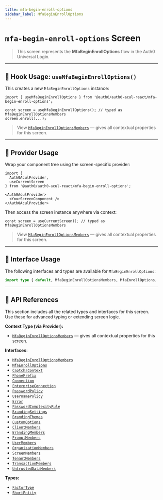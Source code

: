 ```yaml
---
title: mfa-begin-enroll-options
sidebar_label: MfaBeginEnrollOptions
---
```


# `mfa-begin-enroll-options` Screen

> This screen represents the **MfaBeginEnrollOptions** flow in the Auth0 Universal Login.

---

## 🔹 Hook Usage: `useMfaBeginEnrollOptions()`

This creates a new `MfaBeginEnrollOptions` instance:

```tsx
import { useMfaBeginEnrollOptions } from '@auth0/auth0-acul-react/mfa-begin-enroll-options';

const screen = useMfaBeginEnrollOptions(); // typed as MfaBeginEnrollOptionsMembers
screen.enroll(...);
```

> View [`MfaBeginEnrollOptionsMembers`](https://auth0.github.io/universal-login/interfaces/Classes.MfaBeginEnrollOptionsMembers.html) — gives all contextual properties for this screen.

---

## 🔹 Provider Usage

Wrap your component tree using the screen-specific provider:

```tsx
import {
  Auth0AculProvider,
  useCurrentScreen
} from '@auth0/auth0-acul-react/mfa-begin-enroll-options';

<Auth0AculProvider>
  <YourScreenComponent />
</Auth0AculProvider>
```

Then access the screen instance anywhere via context:

```tsx
const screen = useCurrentScreen(); // typed as MfaBeginEnrollOptionsMembers
```
> View [`MfaBeginEnrollOptionsMembers`](https://auth0.github.io/universal-login/interfaces/Classes.MfaBeginEnrollOptionsMembers.html) — gives all contextual properties for this screen.

---

## 🔹 Interface Usage

The following interfaces and types are available for `MfaBeginEnrollOptions`:

```ts
import type { default, MfaBeginEnrollOptionsMembers, MfaEnrollOptions, FactorType, CaptchaContext, PhonePrefix, Connection, EnterpriseConnection, PasswordPolicy, UsernamePolicy, Error, PasswordComplexityRule, BrandingSettings, BrandingThemes, CustomOptions, ShortEntity, ClientMembers, BrandingMembers, PromptMembers, UserMembers, OrganizationMembers, ScreenMembers, TenantMembers, TransactionMembers, UntrustedDataMembers } from '@auth0/auth0-acul-react/mfa-begin-enroll-options';
```

---

## 🔸 API References

This section includes all the related types and interfaces for this screen. Use these for advanced typing or extending screen logic.

**Context Type (via Provider):**
- [`MfaBeginEnrollOptionsMembers`](https://auth0.github.io/universal-login/interfaces/Classes.MfaBeginEnrollOptionsMembers.html) — gives all contextual properties for this screen.

**Interfaces:**
- [`MfaBeginEnrollOptionsMembers`](https://auth0.github.io/universal-login/interfaces/Classes.MfaBeginEnrollOptionsMembers.html)
- [`MfaEnrollOptions`](https://auth0.github.io/universal-login/interfaces/Classes.MfaEnrollOptions.html)
- [`CaptchaContext`](https://auth0.github.io/universal-login/interfaces/Classes.CaptchaContext.html)
- [`PhonePrefix`](https://auth0.github.io/universal-login/interfaces/Classes.PhonePrefix.html)
- [`Connection`](https://auth0.github.io/universal-login/interfaces/Classes.Connection.html)
- [`EnterpriseConnection`](https://auth0.github.io/universal-login/interfaces/Classes.EnterpriseConnection.html)
- [`PasswordPolicy`](https://auth0.github.io/universal-login/interfaces/Classes.PasswordPolicy.html)
- [`UsernamePolicy`](https://auth0.github.io/universal-login/interfaces/Classes.UsernamePolicy.html)
- [`Error`](https://auth0.github.io/universal-login/interfaces/Classes.Error.html)
- [`PasswordComplexityRule`](https://auth0.github.io/universal-login/interfaces/Classes.PasswordComplexityRule.html)
- [`BrandingSettings`](https://auth0.github.io/universal-login/interfaces/Classes.BrandingSettings.html)
- [`BrandingThemes`](https://auth0.github.io/universal-login/interfaces/Classes.BrandingThemes.html)
- [`CustomOptions`](https://auth0.github.io/universal-login/interfaces/Classes.CustomOptions.html)
- [`ClientMembers`](https://auth0.github.io/universal-login/interfaces/Classes.ClientMembers.html)
- [`BrandingMembers`](https://auth0.github.io/universal-login/interfaces/Classes.BrandingMembers.html)
- [`PromptMembers`](https://auth0.github.io/universal-login/interfaces/Classes.PromptMembers.html)
- [`UserMembers`](https://auth0.github.io/universal-login/interfaces/Classes.UserMembers.html)
- [`OrganizationMembers`](https://auth0.github.io/universal-login/interfaces/Classes.OrganizationMembers.html)
- [`ScreenMembers`](https://auth0.github.io/universal-login/interfaces/Classes.ScreenMembers.html)
- [`TenantMembers`](https://auth0.github.io/universal-login/interfaces/Classes.TenantMembers.html)
- [`TransactionMembers`](https://auth0.github.io/universal-login/interfaces/Classes.TransactionMembers.html)
- [`UntrustedDataMembers`](https://auth0.github.io/universal-login/interfaces/Classes.UntrustedDataMembers.html)


**Types:**
- [`FactorType`](https://auth0.github.io/universal-login/types/Classes.FactorType.html)
- [`ShortEntity`](https://auth0.github.io/universal-login/types/Classes.ShortEntity.html)
